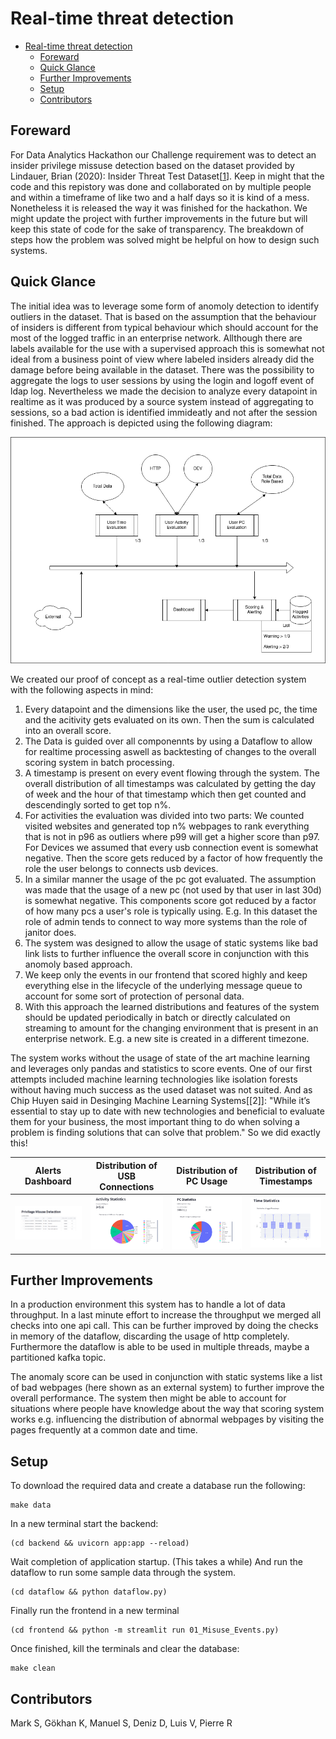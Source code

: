 # Real-time threat detection
- [Real-time threat detection](#real-time-threat-detection)
  - [Foreward](#foreward)
  - [Quick Glance](#quick-glance)
  - [Further Improvements](#further-improvements)
  - [Setup](#setup)
  - [Contributors](#contributors)

## Foreward
For Data Analytics Hackathon our Challenge requirement was to detect an insider privilege missuse detection based on the dataset provided by Lindauer, Brian (2020): Insider Threat Test Dataset[[1]]. Keep in might that the code and this repistory was done and collaborated on by multiple people and within a timeframe of like two and a half days so it is kind of a mess. Nonetheless it is released the way it was finished for the hackathon. We might update the project with further improvements in the future but will keep this state of code for the sake of transparency. The breakdown of steps how the problem was solved might be helpful on how to design such systems.

[1]: https://kilthub.cmu.edu/articles/dataset/Insider_Threat_Test_Dataset/12841247/1

## Quick Glance
The initial idea was to leverage some form of anomoly detection to identify outliers in the dataset. That is based on the assumption that the behaviour of insiders is different from typical behaviour which should account for the most of the logged traffic in an enterprise network. Allthough there are labels available for the use with a supervised approach this is somewhat not ideal from a business point of view where labeled insiders already did the damage before being available in the dataset. There was the possibility to aggregate the logs to user sessions by using the login and logoff event of ldap log. Nevertheless we made the decision to analyze every datapoint in realtime as it was produced by a source system instead of aggregating to sessions, so a bad action is identified immideatly and not after the session finished. The approach is depicted using the following diagram:

![](img/threat_detection.drawio.png)

We created our proof of concept as a real-time outlier detection system with the following aspects in mind:

1. Every datapoint and the dimensions like the user, the used pc, the time and the acitivity gets evaluated on its own. Then the sum is calculated into an overall score.
2. The Data is guided over all componennts by using a Dataflow to allow for realtime processing aswell as backtesting of changes to the overall scoring system in batch processing.
3. A timestamp is present on every event flowing through the system. The overall distribution of all timestamps was calculated by getting the day of week and the hour of that timestamp which then get counted and descendingly sorted to get top n%. 
4. For activities the evaluation was divided into two parts: We counted visited websites and generated top n% webpages to rank everything that is not in p96 as outliers where p99 will get a higher score than p97. For Devices we assumed that every usb connection event is somewhat negative. Then the score gets reduced by a factor of how frequently the role the user belongs to connects usb devices.
5. In a similar manner the usage of the pc got evaluated. The assumption was made that the usage of a new pc (not used by that user in last 30d) is somewhat negative. This components score got reduced by a factor of how many pcs a user's role is typically using. E.g. In this dataset the role of admin tends to connect to way more systems than the role of janitor does.
6. The system was designed to allow the usage of static systems like bad link lists to further influence the overall score in conjunction with this anomoly based approach.
7. We keep only the events in our frontend that scored highly and keep everything else in the lifecycle of the underlying message queue to account for some sort of protection of personal data.  
8. With this approach the learned distributions and features of the system should be updated periodically in batch or directly calculated on streaming to amount for the changing environment that is present in an enterprise network. E.g. a new site is created in a different timezone. 

The system works without the usage of state of the art machine learning and leverages only pandas and statistics to score events.
One of our first attempts included machine learning technologies like isolation forests without having much success as the used dataset was not suited. And as Chip Huyen said in Desinging Machine Learning Systems[[2]]: 
"While it’s essential to stay up to date with new technologies and beneficial to evaluate them for your business,
the most important thing to do when solving a problem is finding solutions that can solve that problem."
So we did exactly this!

[1]: https://www.oreilly.com/library/view/designing-machine-learning/9781098107956/

| Alerts Dashboard | Distribution of USB Connections | Distribution of PC Usage | Distribution of Timestamps |
|--------------------------------------|--------------------------------------|--------------------------------------|--------------------------------------|
| ![](img/alerts.png) | ![](img/device.png) | ![](img/pc.png) | ![](img/time.png) |


## Further Improvements

In a production environment this system has to handle a lot of data throughput. In a last minute effort to increase the throughput we merged all checks into one api call. This can be further improved by doing the checks in memory of the dataflow, discarding the usage of http completely. Furthermore the dataflow is able to be used in multiple threads, maybe a partitioned kafka topic. 

The anomaly score can be used in conjunction with static systems like a list of bad webpages (here shown as an external system) to further improve the overall performance. The system then might be able to account for situations where people have knowledge about the way that scoring system works e.g. influencing the distribution of abnormal webpages by visiting the pages frequently at a common date and time.



## Setup

To download the required data and create a database run the following:
```
make data
```

In a new terminal start the backend:
```
(cd backend && uvicorn app:app --reload)
```

Wait completion of application startup. (This takes a while)
And run the dataflow to run some sample data through the system.
```
(cd dataflow && python dataflow.py)
```

Finally run the frontend in a new terminal
```
(cd frontend && python -m streamlit run 01_Misuse_Events.py)
```

Once finished, kill the terminals and clear the database:
```
make clean
```

## Contributors

Mark S,
Gökhan K,
Manuel S,
Deniz D,
Luis V,
Pierre R
